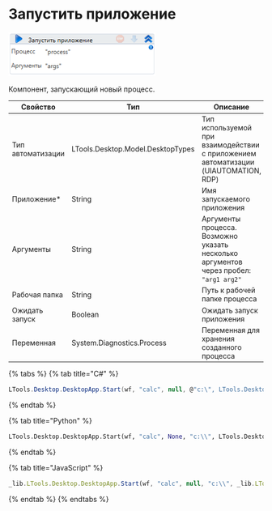 # Запустить приложение

![](../../../resources/activities/basic/desktop/image-42.png)

Компонент, запускающий новый процесс.

| Свойство          | Тип                               | Описание                                                                            |
| ----------------- | --------------------------------- | ----------------------------------------------------------------------------------- |
| Тип автоматизации | LTools.Desktop.Model.DesktopTypes | Тип используемой при взаимодействии с приложением автоматизации (UIAUTOMATION, RDP) |
| Приложение\*      | String                            | Имя запускаемого приложения                                                         |
| Аргументы         | String                            | Аргументы процесса. Возможно указать несколько аргументов через пробел: `"arg1 arg2"` |
| Рабочая папка     | String                            | Путь к рабочей папке процесса                                                       |
| Ожидать запуск    | Boolean                           | Ожидать запуск приложения                                                           |
| Переменная        | System.Diagnostics.Process        | Переменная для хранения созданного процесса                                         |

{% tabs %}
{% tab title="C#" %}
```csharp
LTools.Desktop.DesktopApp.Start(wf, "calc", null, @"c:\", LTools.Desktop.Model.DesktopTypes.UIAUTOMATION, true);
```
{% endtab %}

{% tab title="Python" %}
```python
LTools.Desktop.DesktopApp.Start(wf, "calc", None, "c:\\", LTools.Desktop.Model.DesktopTypes.UIAUTOMATION, True)
```
{% endtab %}

{% tab title="JavaScript" %}
```javascript
_lib.LTools.Desktop.DesktopApp.Start(wf, "calc", null, "c:\\", _lib.LTools.Desktop.Model.DesktopTypes.UIAUTOMATION, true);
```
{% endtab %}
{% endtabs %}
